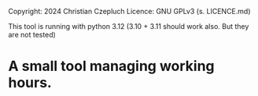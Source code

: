 Copyright: 2024 Christian Czepluch Licence: GNU GPLv3 (s. LICENCE.md)

This tool is running with python 3.12 (3.10 + 3.11 should work also. But they are not tested)

# A small tool managing working hours.
